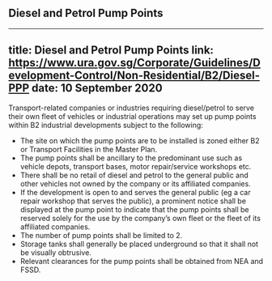 
## Diesel and Petrol Pump Points
---
title: Diesel and Petrol Pump Points
link: https://www.ura.gov.sg/Corporate/Guidelines/Development-Control/Non-Residential/B2/Diesel-PPP
date: 10 September 2020
---

Transport-related companies or industries requiring diesel/petrol to serve their own fleet of vehicles or industrial operations may set up pump points within B2 industrial developments subject to the following:

- The site on which the pump points are to be installed is zoned either B2 or Transport Facilities in the Master Plan.
- The pump points shall be ancillary to the predominant use such as vehicle depots, transport bases, motor repair/service workshops etc.
- There shall be no retail of diesel and petrol to the general public and other vehicles not owned by the company or its affiliated companies.
- If the development is open to and serves the general public (eg a car repair workshop that serves the public), a prominent notice shall be displayed at the pump point to indicate that the pump points shall be reserved solely for the use by the company’s own fleet or the fleet of its affiliated companies.
- The number of pump points shall be limited to 2.
- Storage tanks shall generally be placed underground so that it shall not be visually obtrusive.
- Relevant clearances for the pump points shall be obtained from NEA and FSSD.
